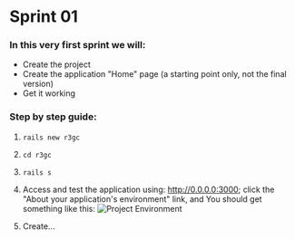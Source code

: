 # Sprint 01

### In this very first sprint we will:

* Create the project
* Create the application "Home" page (a starting point only, not the final version)
* Get it working

### Step by step guide:

1. ```rails new r3gc```
2. ```cd r3gc```
3. ```rails s```
4. Access and test the application using: http://0.0.0.0:3000;
click the "About your application's environment" link, and You should get something like this:
![Project Environment](https://github.com/marcric/ror3gangsclock/wiki/rails_environment.png "Environment")

5. Create...
